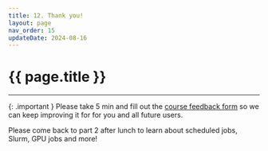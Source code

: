 ```yaml
---
title: 12. Thank you!
layout: page
nav_order: 15
updateDate: 2024-08-16
---
```

# {{ page.title }}
---

{: .important }
Please take 5 min and fill out the <A HREF="https://darc.stanford.edu/yen-intro-survey" target="_blank">course feedback form</A> so we can keep improving it for for you and all future users.

Please come back to part 2 after lunch to learn about scheduled jobs, Slurm, GPU jobs and more!
